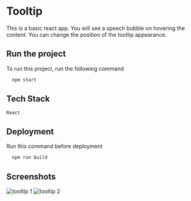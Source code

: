 # Tooltip

This is a basic react app. You will see a speech bubble on hovering the content. You can change the position of the tooltip appearance.


## Run the project

To run this project, run the following command

```bash
  npm start
```


## Tech Stack

 `React`


## Deployment

Run this command before deployment

```bash
  npm run build
```


## Screenshots

![tooltip 1](https://user-images.githubusercontent.com/114740896/209113634-6c28850e-03bf-448b-a279-1a7398f1976c.png)
![tooltip 2](https://user-images.githubusercontent.com/114740896/209113833-9dce60e0-e68d-4f49-833f-97f8a1ec872b.png)
